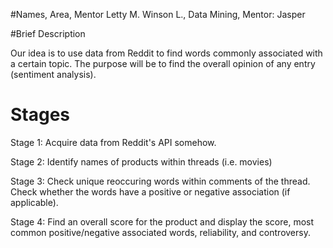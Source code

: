 #Names, Area, Mentor
Letty M. Winson L., Data Mining, Mentor: Jasper

#Brief Description

Our idea is to use data from Reddit to find words commonly associated with a certain topic. The purpose will be to find the overall opinion of any entry (sentiment analysis).

# Stages
Stage 1: Acquire data from Reddit's API somehow.

Stage 2: Identify names of products within threads (i.e. movies)

Stage 3: Check unique reoccuring words within comments of the thread. Check whether the words have a positive or negative association (if applicable).

Stage 4: Find an overall score for the product and display the score, most common positive/negative associated words, reliability, and controversy.
